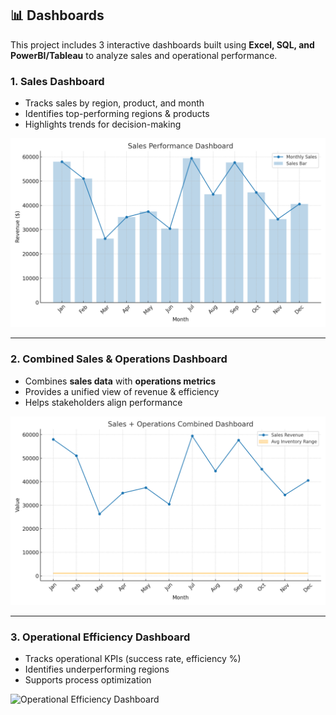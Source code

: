 ## 📊 Dashboards

This project includes 3 interactive dashboards built using **Excel, SQL, and PowerBI/Tableau** to analyze sales and operational performance.

### 1. Sales Dashboard
- Tracks sales by region, product, and month
- Identifies top-performing regions & products
- Highlights trends for decision-making  

![Sales Dashboard](dashboards/sales_performance_dashboard.png)

---

### 2. Combined Sales & Operations Dashboard
- Combines **sales data** with **operations metrics**
- Provides a unified view of revenue & efficiency
- Helps stakeholders align performance  

![Combined Sales & Operations Dashboard](dashboards/sales_operations_combined_dashboard.png)

---

### 3. Operational Efficiency Dashboard
- Tracks operational KPIs (success rate, efficiency %)
- Identifies underperforming regions
- Supports process optimization  

![Operational Efficiency Dashboard](dashboards/operational_efficiency_dashboard.png)
